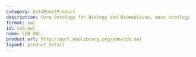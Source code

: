 ```yaml
---
category: DataModelProduct
description: Core Ontology for Biology and Biomedicine, main ontology
format: owl
id: cob.owl
name: COB OWL
product_url: http://purl.obolibrary.org/obo/cob.owl
layout: product_detail
---
```

